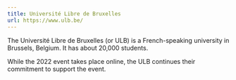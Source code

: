 ```yaml
---
title: Université Libre de Bruxelles
url: https://www.ulb.be/
---
```


The Université Libre de Bruxelles (or ULB) is a French-speaking
university in Brussels, Belgium. It has about 20,000 students.

While the 2022 event takes place online, the ULB continues their
commitment to support the event.
